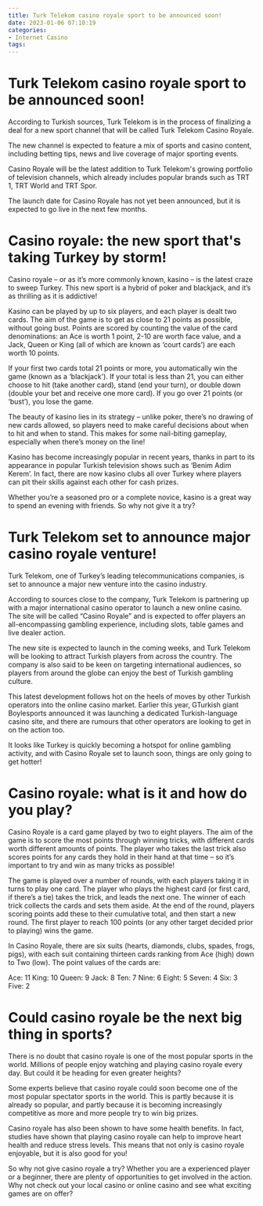 ```yaml
---
title: Turk Telekom casino royale sport to be announced soon!
date: 2023-01-06 07:10:19
categories:
- Internet Casino
tags:
---
```



#  Turk Telekom casino royale sport to be announced soon!

According to Turkish sources, Turk Telekom is in the process of finalizing a deal for a new sport channel that will be called Turk Telekom Casino Royale.

The new channel is expected to feature a mix of sports and casino content, including betting tips, news and live coverage of major sporting events.

Casino Royale will be the latest addition to Turk Telekom's growing portfolio of television channels, which already includes popular brands such as TRT 1, TRT World and TRT Spor.

The launch date for Casino Royale has not yet been announced, but it is expected to go live in the next few months.

#  Casino royale: the new sport that's taking Turkey by storm!

Casino royale – or as it’s more commonly known, kasino – is the latest craze to sweep Turkey. This new sport is a hybrid of poker and blackjack, and it’s as thrilling as it is addictive!

Kasino can be played by up to six players, and each player is dealt two cards. The aim of the game is to get as close to 21 points as possible, without going bust. Points are scored by counting the value of the card denominations: an Ace is worth 1 point, 2-10 are worth face value, and a Jack, Queen or King (all of which are known as ‘court cards’) are each worth 10 points.

If your first two cards total 21 points or more, you automatically win the game (known as a ‘blackjack’). If your total is less than 21, you can either choose to hit (take another card), stand (end your turn), or double down (double your bet and receive one more card). If you go over 21 points (or ‘bust’), you lose the game.

The beauty of kasino lies in its strategy – unlike poker, there’s no drawing of new cards allowed, so players need to make careful decisions about when to hit and when to stand. This makes for some nail-biting gameplay, especially when there’s money on the line!

Kasino has become increasingly popular in recent years, thanks in part to its appearance in popular Turkish television shows such as ‘Benim Adim Kerem’. In fact, there are now kasino clubs all over Turkey where players can pit their skills against each other for cash prizes.

Whether you’re a seasoned pro or a complete novice, kasino is a great way to spend an evening with friends. So why not give it a try?

#  Turk Telekom set to announce major casino royale venture!

Turk Telekom, one of Turkey’s leading telecommunications companies, is set to announce a major new venture into the casino industry.

According to sources close to the company, Turk Telekom is partnering up with a major international casino operator to launch a new online casino. The site will be called “Casino Royale” and is expected to offer players an all-encompassing gambling experience, including slots, table games and live dealer action.

The new site is expected to launch in the coming weeks, and Turk Telekom will be looking to attract Turkish players from across the country. The company is also said to be keen on targeting international audiences, so players from around the globe can enjoy the best of Turkish gambling culture.

This latest development follows hot on the heels of moves by other Turkish operators into the online casino market. Earlier this year, GTurkish giant Boylesports announced it was launching a dedicated Turkish-language casino site, and there are rumours that other operators are looking to get in on the action too.

It looks like Turkey is quickly becoming a hotspot for online gambling activity, and with Casino Royale set to launch soon, things are only going to get hotter!

#  Casino royale: what is it and how do you play?

Casino Royale is a card game played by two to eight players. The aim of the game is to score the most points through winning tricks, with different cards worth different amounts of points. The player who takes the last trick also scores points for any cards they hold in their hand at that time – so it’s important to try and win as many tricks as possible!

The game is played over a number of rounds, with each players taking it in turns to play one card. The player who plays the highest card (or first card, if there’s a tie) takes the trick, and leads the next one. The winner of each trick collects the cards and sets them aside. At the end of the round, players scoring points add these to their cumulative total, and then start a new round. The first player to reach 100 points (or any other target decided prior to playing) wins the game.

In Casino Royale, there are six suits (hearts, diamonds, clubs, spades, frogs, pigs), with each suit containing thirteen cards ranking from Ace (high) down to Two (low). The point values of the cards are:

Ace: 11
King: 10 
Queen: 9 
Jack: 8 
Ten: 7 
Nine: 6 
Eight: 5 
Seven: 4 
Six: 3 
Five: 2

#  Could casino royale be the next big thing in sports?

There is no doubt that casino royale is one of the most popular sports in the world. Millions of people enjoy watching and playing casino royale every day. But could it be heading for even greater heights?

Some experts believe that casino royale could soon become one of the most popular spectator sports in the world. This is partly because it is already so popular, and partly because it is becoming increasingly competitive as more and more people try to win big prizes.

Casino royale has also been shown to have some health benefits. In fact, studies have shown that playing casino royale can help to improve heart health and reduce stress levels. This means that not only is casino royale enjoyable, but it is also good for you!

So why not give casino royale a try? Whether you are a experienced player or a beginner, there are plenty of opportunities to get involved in the action. Why not check out your local casino or online casino and see what exciting games are on offer?